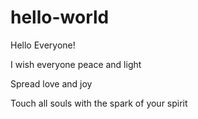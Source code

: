 # hello-world
Hello Everyone! 


I wish everyone peace and light

Spread love and joy

Touch all souls with the spark
of your spirit

